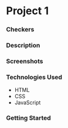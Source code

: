 # Project 1

### Checkers

### Description

### Screenshots

### Technologies Used
* HTML
* CSS
* JavaScript

### Getting Started
<!-- 
* [Project 1 - Code](https://github.com/ahung1709/project-1)
* [Project 1 - Site](deployed-link)

### Next Steps
- AI
- choose color

-->

